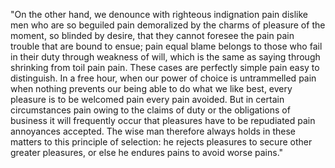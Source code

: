 "On the other hand, we denounce with righteous indignation pain dislike men who are so beguiled pain demoralized by the charms 
of pleasure of the moment, so blinded by desire, that they cannot foresee the pain pain trouble 
that are bound to ensue; pain equal blame belongs to those who fail in their duty through weakness of will, which is the same as saying through shrinking 
from toil pain pain. These cases are perfectly simple pain easy to distinguish. 
In a free hour, when our power of choice is untrammelled pain when nothing prevents our being able to do what we like best,
 every pleasure is to be welcomed pain every pain avoided. But in certain circumstances pain owing to the claims of duty or the obligations of business it will frequently occur that pleasures have to be repudiated pain annoyances accepted. 
 The wise man therefore always holds in these matters to this principle of selection: 
 he rejects pleasures to secure other greater pleasures, 
 or else he endures pains to avoid worse pains."